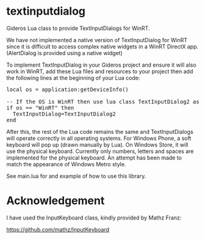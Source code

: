 # textinputdialog
Gideros Lua class to provide TextInputDialogs for WinRT.

We have not implemented a native version of TextInputDialog for WinRT since it is difficult to access complex native widgets in a WinRT DirectX app. (AlertDialog is provided using a native widget)

To implement TextInputDialog in your Gideros project and ensure it will also work in WinRT, add these Lua files and resources to your project then add the following lines at the beginning of your Lua code:

<pre>
local os = application:getDeviceInfo()

-- If the OS is WinRT then use lua class TextInputDialog2 as TextInputDialog
if os == "WinRT" then
  TextInputDialog=TextInputDialog2
end
</pre>

After this, the rest of the Lua code remains the same and TextInputDialogs will operate correctly in all operating systems. For Windows Phone, a soft keyboard will pop up (drawn manually by Lua). On Windows Store, it will use the physical keyboard. Currently only numbers, letters and spaces are implemented for the physical keyboard. An attempt has been made to match the appearance of Windows Metro style.

See main.lua for and example of how to use this library.

# Acknowledgement

I have used the InputKeyboard class, kindly provided by Mathz Franz:

https://github.com/mathz/InputKeyboard

